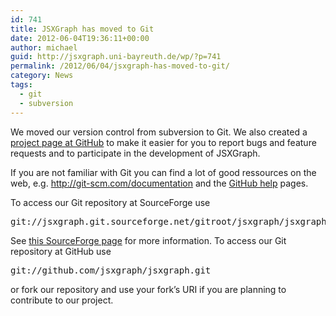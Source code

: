 ```yaml
---
id: 741
title: JSXGraph has moved to Git
date: 2012-06-04T19:36:11+00:00
author: michael
guid: http://jsxgraph.uni-bayreuth.de/wp/?p=741
permalink: /2012/06/04/jsxgraph-has-moved-to-git/
category: News
tags:
  - git
  - subversion
---
```

We moved our version control from subversion to Git. We also created a [project page at GitHub](https://github.com/jsxgraph/jsxgraph) to make it easier for you to report bugs and feature requests and to participate in the development of JSXGraph.

If you are not familiar with Git you can find a lot of good ressources on the web, e.g. <http://git-scm.com/documentation> and the [GitHub help](http://help.github.com) pages.

To access our Git repository at SourceForge use 

<pre>git://jsxgraph.git.sourceforge.net/gitroot/jsxgraph/jsxgraph</pre>

See [this SourceForge page](http://sourceforge.net/scm/?type=git&group_id=238469) for more information. To access our Git repository at GitHub use 

<pre>git://github.com/jsxgraph/jsxgraph.git</pre>

or fork our repository and use your fork&#8217;s URI if you are planning to contribute to our project.
